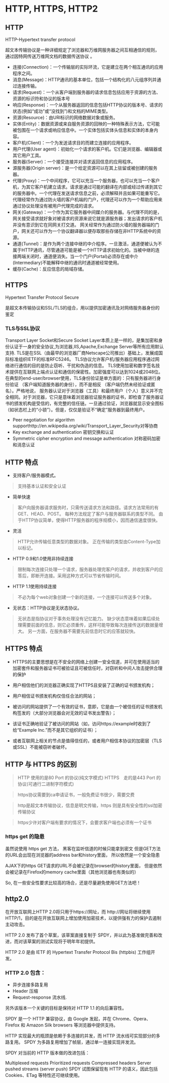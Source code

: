 HTTP, HTTPS, HTTP2
==========

## HTTP
HTTP-Hypertext transfer protocol

超文本传输协议是一种详细规定了浏览器和万维网服务器之间互相通信的规则，
通过因特网传送万维网文档的数据传送协议
。

* 连接(Connection)：一个传输层的实际环流，它是建立在两个相互通讯的应用程序之间。 
* 消息(Message)：HTTP通讯的基本单位，包括一个结构化的八元组序列并通过连接传输。
* 请求(Request)：一个从客户端到服务器的请求信息包括应用于资源的方法、资源的标识符和协议的版本号
* 响应(Response)：一个从服务器返回的信息包括HTTP协议的版本号、请求的状态(例如“成功”或“没找到”)和文档的MIME类型。
* 资源(Resource)：由URI标识的网络数据对象或服务。
* 实体(Entity)：数据资源或来自服务资源的回映的一种特殊表示方法，它可能被包围在一个请求或响应信息中。一个实体包括实体头信息和实体的本身内容。
* 客户机(Client)：一个为发送请求目的而建立连接的应用程序。
* 用户代理(User agent)：初始化一个请求的客户机。它们是浏览器、编辑器或其它用户工具。
* 服务器(Server)：一个接受连接并对请求返回信息的应用程序。
* 源服务器(Origin server)：是一个给定资源可以在其上驻留或被创建的服务器。
* 代理(Proxy)：一个中间程序，它可以充当一个服务器，也可以充当一个客户机，为其它客户机建立请求。请求是通过可能的翻译在内部或经过传递到其它的服务器中。一个代理在发送请求信息之前，必须解释并且如果可能重写它。
代理经常作为通过防火墙的客户机端的门户，代理还可以作为一个帮助应用来通过协议处理没有被用户代理完成的请求。
* 网关(Gateway)：一个作为其它服务器中间媒介的服务器。与代理不同的是，网关接受请求就好象对被请求的资源来说它就是源服务器；发出请求的客户机并没有意识到它在同网关打交道。
网关经常作为通过防火墙的服务器端的门户，网关还可以作为一个协议翻译器以便存取那些存储在非HTTP系统中的资源。
* 通道(Tunnel)：是作为两个连接中继的中介程序。一旦激活，通道便被认为不属于HTTP通讯，尽管通道可能是被一个HTTP请求初始化的。当被中继的连接两端关闭时，通道便消失。当一个门户(Portal)必须存在或中介(Intermediary)不能解释中继的通讯时通道被经常使用。
* 缓存(Cache)：反应信息的局域存储。

## HTTPS
Hypertext Transfer Protocol Secure

是超文本传输协议和SSL/TLS的组合，用以提供加密通讯及对网络服务器身份的鉴定

### TLS与SSL协议

Transport Layer Socket和Secure Socket Layer本质上是一样的，是集加密和身份认证于一身的安全协议,为浏览器,IIS,Apache,Exchange Server等所有应用默认支持.
TLS是在SSL（由最早的浏览器厂商Netscape公司推出）基础上，发展成国际标准组织IETF的标准RFC5246。
TLS协议允许客户机/服务器应用程序通过网络进行通信的目的是防止窃听、干扰和伪造的信息。
TLS使用加密和数字签名技术提供在互联网上端点认证和通信的保密性。加密强度可以达到1024或2048位。
在典型的end-user/browser使用，TLS身份验证是单方面的：只有服务器进行身份验证 （客户端知道服务器的身份），而不是相反 （客户端仍然未经验证或匿名）。严格地说， 服务器认证对于浏览器（工具）和最终用户（个人）意义并不完全相同。对于浏览器，它只是意味着浏览器验证服务器的证书，即检查了服务器证书的颁发机构是受信的，有完整的信任链。一旦通过验证，浏览器就显示安全图标（如状态栏上的“小锁”）。但是，仅仅是验证不“确定”服务器到最终用户。

* Peer negotiation for algorithm supporthttp://en.wikipedia.org/wiki/Transport_Layer_Security对等协商
* Key exchange and authentication 密钥交换和认证
* Symmetric cipher encryption and message authentication 对称密码加密和消息认证

## HTTP 特点

* 支持客户/服务器模式。

> 支持基本认证和安全认证

* 简单快速

> 客户向服务器请求服务时，只需传送请求方法和路径。请求方法常用的有GET、HEAD、POST。
> 每种方法规定了客户与服务器联系的类型不同。
> 由于HTTP协议简单，使得HTTP服务器的程序规模小，因而通信速度很快。

* 灵活

> HTTP允许传输任意类型的数据对象。
> 正在传输的类型由Content-Type加以标记。

* HTTP 0.9和1.0使用非持续连接

> 限制每次连接只处理一个请求，服务器处理完客户的请求，并收到客户的应答后，即断开连接。采用这种方式可以节省传输时间。

* HTTP 1.1使用持续连接

> 不必为每个web对象创建一个新的连接，一个连接可以传送多个对象。

* 无状态：HTTP协议是无状态协议。

> 无状态是指协议对于事务处理没有记忆能力。
> 缺少状态意味着如果后续处理需要前面的信息，则它必须重传，这样可能导致每次连接传送的数据量增大。
> 另一方面，在服务器不需要先前信息时它的应答就较快。

## HTTPS 特点

* HTTPS的主要思想是在不安全的网络上创建一安全信道，并可在使用适当的加密套件和服务器证书可被验证且可被信任时，对窃听和中间人攻击提供合理的保护

* 用户相信他们的浏览器正确实现了HTTPS且安装了正确的证书颁发机构；
* 用户相信证书颁发机构仅信任合法的网站；
* 被访问的网站提供了一个有效的证书，意即，它是由一个被信任的证书颁发机构签发的（大部分浏览器会对无效的证书发出警告）；
* 该证书正确地验证了被访问的网站（如，访问https://example时收到了给“Example Inc.”而不是其它组织的证书）；
* 或者互联网上相关的节点是值得信任的，或者用户相信本协议的加密层（TLS或SSL）不能被窃听者破坏。

## HTTP 与 HTTPS 的区别

> HTTP 使用的是80 Port 的协议(纯文字模式)
> HTTPS　走的是443 Port 的协议(可通行二进制字符模式)

> https协议需要到ca申请证书，一般免费证书很少，需要交费

> http是超文本传输协议，信息是明文传输，https 则是具有安全性的ssl加密传输协议

> https少许对客户端有要求的情况下，会要求客户端也必须有一个证书

### https get 的隐患

虽然说使用 https get 方法， 黑客在监听信道的时候只能拿到密文
但是GET方法的URL会出现在浏览器的address bar和history里面，
所以依然是一个安全隐患

AJAX下的https GET请求的URL不会被记录在browser的history里面，
但是依然会被记录在Firefox的memory cache里面（其他浏览器也有类似的）

So, 在一些安全性要求比较高的场合，还是尽量避免使用GET方法吧！ 

## http2.0

在开放互联网上HTTP 2.0将只用于https://网址，而 http://网址将继续使用HTTP/1，目的是在开放互联网上增加使用加密技术，以提供强有力的保护去遏制主动攻击。

HTTP 2.0 发布了首个草案，该草案直接复制于 SPDY，并以此为基准做完善和改进，而对该草案的测试实现将于明年年初提供。

HTTP 2.0 是由 IETF 的 Hypertext Transfer Protocol Bis (httpbis) 工作组开发。

### HTTP 2.0 包含：

* 异步连接多路复用
* Header 压缩
* Request-response 流水线.

另外该版本一个关键的目标是保持对 HTTP 1.1 的向后兼容性。

SPDY 是一个 HTTP 兼容协议，由 Google 发起，并在 Chrome、Opera、Firefox 和 Amazon Silk browsers 等浏览器中提供支持。

HTTP 实现最大的瓶颈是依赖于多连接的并发，而 HTTP 流水线可实现部分的多路复用。
SPDY 为多路复用增加了帧层，通过单一连接实现并发流。

SPDY 对当前的 HTTP 版本做的改进包括：

Multiplexed requests
Prioritized requests
Compressed headers
Server pushed streams (server push)
SPDY 试图保留现有 HTTP 的语义，因此包括 Cookies、ETag 等特性还可继续使用。